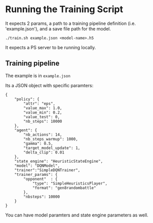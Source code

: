 # Running the Training Script

It expects 2 params, a path to a training pipeline definition (i.e. 'example.json'), and a save file path for the model. 

`./train.sh example.json <model-name>.h5`

It expects a PS server to be running locally.

## Training pipeline

The example is in `example.json`

Its a JSON object with specific paramters:

```
{
    "policy": {
        "attr": "eps",
        "value_max": 1.0,
        "value_min": 0.2,
        "value_test": 0,
        "nb_steps": 10000
    }, 
    "agent": {
        "nb_actions": 14,
        "nb_steps_warmup": 1000,
        "gamma": 0.5,
        "target_model_update": 1,
        "delta_clip": 0.01
    },
    "state_engine": "HeuristicStateEngine",
    "model": "DQNModel",
    "trainer":"SimpleDQNTrainer",
    "trainer_params": {
        "opponent"  : {
            "type": "SimpleHeuristicsPlayer",
            "format": "gen8randombattle"
        },
        "nbsteps": 10000
    }
}
```

You can have model paramters and state engine parameters as well.
